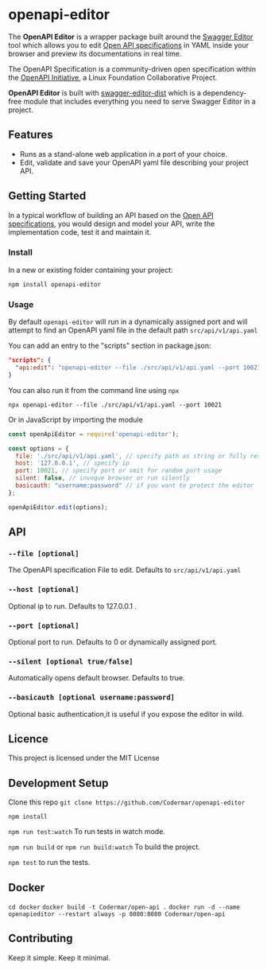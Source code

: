 # openapi-editor

The **OpenAPI Editor** is a wrapper package built around the [Swagger Editor](https://github.com/swagger-api/swagger-editor) tool which allows you to edit [Open API specifications](https://github.com/OAI/OpenAPI-Specification) in YAML inside your browser and preview its documentations in real time.

The OpenAPI Specification is a community-driven open specification within the [OpenAPI Initiative](https://www.openapis.org/), a Linux Foundation Collaborative Project.

**OpenAPI Editor** is built with [swagger-editor-dist](https://www.npmjs.com/package/swagger-editor-dist) which is a dependency-free module that includes everything you need to serve Swagger Editor in a project.

## Features

* Runs as a stand-alone web application in a port of your choice.
* Edit, validate and save your OpenAPI yaml file describing your project API.

## Getting Started

In a typical workflow of building an API based on the [Open API specifications](https://github.com/OAI/OpenAPI-Specification), you would design and model your API, write the implementation code, test it and maintain it.

### Install

In a new or existing folder containing your project:

```npm install openapi-editor```

### Usage

By default ```openapi-editor``` will run in a dynamically assigned port and will attempt to find an OpenAPI yaml file in the default path ```src/api/v1/api.yaml```

You can add an entry to the "scripts" section in package.json:

```json
"scripts": {
  "api:edit": "openapi-editor --file ./src/api/v1/api.yaml --port 10021"
}
```

You can also run it from the command line using ```npx```

```npx openapi-editor --file ./src/api/v1/api.yaml --port 10021```

Or in JavaScript by importing the module

```javascript
const openApiEditor = require('openapi-editor');

const options = {
  file: './src/api/v1/api.yaml', // specify path as string or fully resolved path
  host: '127.0.0.1', // specify ip 
  port: 10021, // specify port or omit for random port usage
  silent: false, // invoque browser or run silently
  basicauth: "username:password" // if you want to protect the editor
};

openApiEditor.edit(options);
```

## API

### ```--file [optional]```

The OpenAPI specification File to edit. Defaults to ```src/api/v1/api.yaml```

### ```--host [optional]```

Optional ip to run. Defaults to 127.0.0.1 .

### ```--port [optional]```

Optional port to run. Defaults to 0 or dynamically assigned port.

### ```--silent [optional true/false]```

Automatically opens default browser. Defaults to true.

### ```--basicauth [optional username:password]```

Optional basic authentication,it is useful if you expose the editor in wild.

## Licence

This project is licensed under the MIT License

## Development Setup

Clone this repo ```git clone https://github.com/Codermar/openapi-editor```

```npm install```

```npm run test:watch``` To run tests in watch mode.

```npm run build``` or ```npm run build:watch``` To build the project.

  `npm test` to run the tests.

## Docker
```cd docker```
```docker build -t Codermar/open-api .```
```docker run -d --name openapieditor --restart always -p 8080:8080 Codermar/open-api```

## Contributing

Keep it simple. Keep it minimal.

